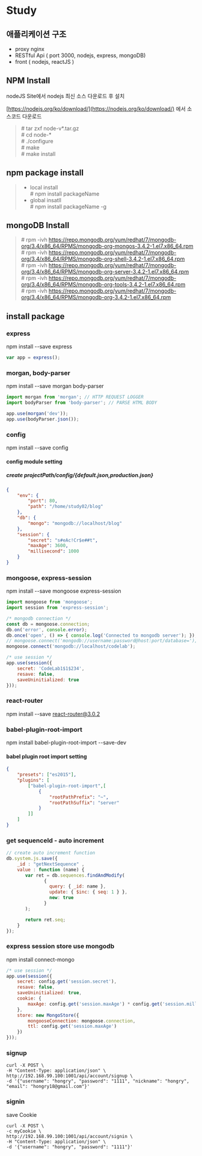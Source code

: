 # Study

## 애플리케이션 구조

* proxy nginx
* RESTful Api ( port 3000, nodejs, express, mongoDB)
* front ( nodejs, reactJS )

## NPM Install

nodeJS Site에서 nodejs 최신 소스 다운로드 후 설치

[https://nodejs.org/ko/download/](https://nodejs.org/ko/download/) 에서 소스코드 다운로드

>  \# tar zxf node-v*.tar.gz<br>
 \# cd node-*<br>
 \# ./configure<br>
 \# make<br>
 \# make install<br>


## npm package install
> * local install<br>
 \# npm install packageName<br>
> * global insatll<br>
 \# npm install packageName -g

## mongoDB Install
> \# rpm -ivh https://repo.mongodb.org/yum/redhat/7/mongodb-org/3.4/x86_64/RPMS/mongodb-org-mongos-3.4.2-1.el7.x86_64.rpm<br>
\# rpm -ivh https://repo.mongodb.org/yum/redhat/7/mongodb-org/3.4/x86_64/RPMS/mongodb-org-shell-3.4.2-1.el7.x86_64.rpm<br>
\# rpm -ivh https://repo.mongodb.org/yum/redhat/7/mongodb-org/3.4/x86_64/RPMS/mongodb-org-server-3.4.2-1.el7.x86_64.rpm<br>
\# rpm -ivh https://repo.mongodb.org/yum/redhat/7/mongodb-org/3.4/x86_64/RPMS/mongodb-org-tools-3.4.2-1.el7.x86_64.rpm<br>
\# rpm -ivh https://repo.mongodb.org/yum/redhat/7/mongodb-org/3.4/x86_64/RPMS/mongodb-org-3.4.2-1.el7.x86_64.rpm<br>

## install package

### express
npm install --save express<br>
```javascript
var app = express();
```

### morgan, body-parser
npm install --save morgan body-parser<br>
```javascript
import morgan from 'morgan'; // HTTP REQUEST LOGGER
import bodyParser from 'body-parser'; // PARSE HTML BODY

app.use(morgan('dev'));
app.use(bodyParser.json());
```

### config
npm install --save config<br>
#### config module setting
##### create projectPath/config/{default.json,production.json}
```json
{
    "env": {
        "port": 80,
        "path": "/home/study02/blog"
    },      
    "db": {
        "mongo": "mongodb://localhost/blog"
    },      
    "session": {
        "secret": "s#eAc!Cr$e##t",
        "maxAge": 3600,
        "millisecond": 1000
    }   
}
```

### mongoose, express-session
npm install --save mongoose express-session<br>
```javascript
import mongoose from 'mongoose';
import session from 'express-session';

/* mongodb connection */
const db = mongoose.connection;
db.on('error', console.error);
db.once('open', () => { console.log('Connected to mongodb server'); });
// mongoose.connect('mongodb://username:password@host:port/database=');
mongoose.connect('mongodb://localhost/codelab');

/* use session */
app.use(session({
    secret: 'CodeLab1$1$234',
    resave: false,
    saveUninitialized: true
}));
```

### react-router
npm install --save react-router@3.0.2<br>

### babel-plugin-root-import
npm install babel-plugin-root-import --save-dev<br>

#### babel plugin root import setting
```json
{
    "presets": ["es2015"],
    "plugins": [
        ["babel-plugin-root-import",[
            {
                "rootPathPrefix": "~",
                "rootPathSuffix": "server"
            }
        ]]
    ]
}
```

### get sequenceId - auto increment
```javascript
// create auto increment function
db.system.js.save({
    _id : "getNextSequence" ,
    value : function (name) {
       var ret = db.sequences.findAndModify(
              {
                query: { _id: name },
                update: { $inc: { seq: 1 } },
                new: true
              }
       );

       return ret.seq;
    }
});
```

### express session store use mongodb
npm install connect-mongo
```javascript
/* use session */
app.use(session({
    secret: config.get('session.secret'),
    resave: false,
    saveUninitialized: true,
    cookie: {
        maxAge: config.get('session.maxAge') * config.get('session.millisecond')
    },
    store: new MongoStore({
        mongooseConnection: mongoose.connection,
        ttl: config.get('session.maxAge')
    })
}));
```

### signup
```shell
curl -X POST \
-H "Content-Type: application/json" \
http://192.168.99.100:1001/api/account/signup \
-d '{"username": "hongry", "password": "1111", "nickname": "hongry", "email": "hongry18@gmail.com"}'
```

### signin
save Cookie
```shell
curl -X POST \
-c myCookie \
http://192.168.99.100:1001/api/account/signin \
-H "Content-Type: application/json" \
-d '{"username": "hongry", "password": "1111"}'
```
